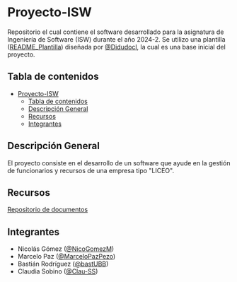 # Proyecto-ISW

Repositorio el cual contiene el software desarrollado para la asignatura de Ingeniería de Software (ISW) durante el año 2024-2. Se utilizo una plantilla ([README_Plantilla](README_Plantilla.md)) diseñada por [@Didudocl](https://github.com/Didudocl), la cual es una base inicial del proyecto.

## Tabla de contenidos

- [Proyecto-ISW](#proyecto-isw)
  - [Tabla de contenidos](#tabla-de-contenidos)
  - [Descripción General](#descripción-general)
  - [Recursos](#recursos)
  - [Integrantes](#integrantes)

## Descripción General

El proyecto consiste en el desarrollo de un software que ayude en la gestión de funcionarios y recursos de una empresa tipo "LICEO".

## Recursos

[Repositorio de documentos](https://github.com/MarceloPazPezo/ISW-Recursos-Proyecto)

## Integrantes

- Nicolás Gómez ([@NicoGomezM](https://github.com/NicoGomezM))
- Marcelo Paz ([@MarceloPazPezo](https://github.com/MarceloPazPezo))
- Bastián Rodríguez ([@bastUBB](https://github.com/bastUBB))
- Claudia Sobino ([@Clau-SS](https://github.com/Clau-SS))
